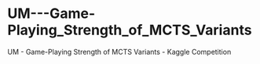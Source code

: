 # UM---Game-Playing_Strength_of_MCTS_Variants
UM - Game-Playing Strength of MCTS Variants - Kaggle Competition
